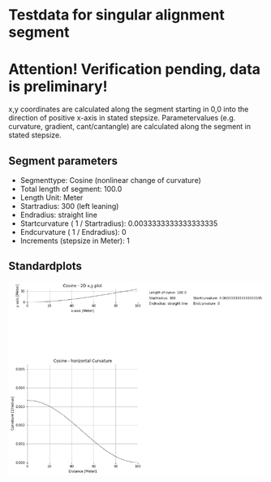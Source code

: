 # Testdata for singular alignment segment
# Attention! Verification pending, data is preliminary!
x,y coordinates are calculated along the segment starting in 0,0 into the direction of positive x-axis in stated stepsize.
Parametervalues (e.g. curvature, gradient, cant/cantangle) are calculated along the segment in stated stepsize.
## Segment parameters
* Segmenttype: Cosine (nonlinear change of curvature)
* Total length of segment: 100.0
* Length Unit: Meter
* Startradius: 300 (left leaning)
* Endradius: straight line
* Startcurvature ( 1 / Startradius): 0.0033333333333333335
* Endcurvature ( 1 / Endradius): 0
* Increments (stepsize in Meter): 1
## Standardplots
<img src="./TS3_Cosine_100.0_300_inf_1_Meter.png">
